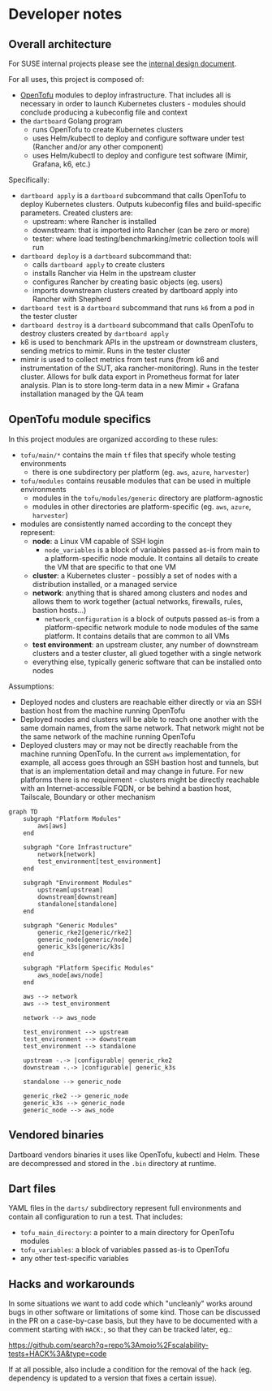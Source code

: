 # Developer notes

## Overall architecture

For SUSE internal projects please see the [internal design document](https://docs.google.com/document/d/1-jgzGSmeH47mobXycuOgeg1W_wTB4AgY).

For all uses, this project is composed of:
 - [OpenTofu](http://opentofu.org) modules to deploy infrastructure. That includes all is necessary in order to launch Kubernetes clusters - modules should conclude producing a kubeconfig file and context
 - the `dartboard` Golang program
   - runs OpenTofu to create Kubernetes clusters
   - uses Helm/kubectl to deploy and configure software under test (Rancher and/or any other component)
   - uses Helm/kubectl to deploy and configure test software (Mimir, Grafana, k6, etc.)

Specifically:
 - `dartboard apply` is a `dartboard` subcommand that calls OpenTofu to deploy Kubernetes clusters. Outputs kubeconfig files and build-specific parameters. Created clusters are:
   - upstream: where Rancher is installed
   - downstream: that is imported into Rancher (can be zero or more)
   - tester: where load testing/benchmarking/metric collection tools will run
 - `dartboard deploy` is a `dartboard` subcommand that:
   - calls `dartboard apply` to create clusters
   - installs Rancher via Helm in the upstream cluster
   - configures Rancher by creating basic objects (eg. users)
   - imports downstream clusters created by dartboard apply into Rancher with Shepherd
 - `dartboard test` is a `dartboard` subcommand that runs `k6` from a pod in the tester cluster
 - `dartboard destroy` is a `dartboard` subcommand that calls OpenTofu to destroy clusters created by `dartboard apply`
 - k6 is used to benchmark APIs in the upstream or downstream clusters, sending metrics to mimir. Runs in the tester cluster
 - mimir is used to collect metrics from test runs (from k6 and instrumentation of the SUT, aka rancher-monitoring). Runs in the tester cluster. Allows for bulk data export in Prometheus format for later analysis. Plan is to store long-term data in a new Mimir + Grafana installation managed by the QA team

## OpenTofu module specifics

In this project modules are organized according to these rules:
 - `tofu/main/*` contains the main `tf` files that specify whole testing environments
   - there is one subdirectory per platform (eg. `aws`, `azure`, `harvester`)
 - `tofu/modules` contains reusable modules that can be used in multiple environments
   - modules in the `tofu/modules/generic` directory are platform-agnostic
   - modules in other directories are platform-specific (eg. `aws`, `azure`, `harvester`)
 - modules are consistently named according to the concept they represent:
   - **node**: a Linux VM capable of SSH login
     - `node_variables` is a block of variables passed as-is from main to a platform-specific node module. It contains all details to create the VM that are specific to that one VM
   - **cluster**: a Kubernetes cluster - possibly a set of nodes with a distribution installed, or a managed service
   - **network**: anything that is shared among clusters and nodes and allows them to work together (actual networks, firewalls, rules, bastion hosts...)
      - `network_configuration` is a block of outputs passed as-is from a platform-specific network module to node modules of the same platform. It contains details that are common to all VMs
   - **test environment**: an upstream cluster, any number of downstream clusters and a tester cluster, all glued together with a single network
   - everything else, typically generic software that can be installed onto nodes

Assumptions:
 - Deployed nodes and clusters are reachable either directly or via an SSH bastion host from the machine running OpenTofu
 - Deployed nodes and clusters will be able to reach one another with the same domain names, from the same network. That network might not be the same network of the machine running OpenTofu
 - Deployed clusters may or may not be directly reachable from the machine running OpenTofu. In the current `aws` implementation, for example, all access goes through an SSH bastion host and tunnels, but that is an implementation detail and may change in future. For new platforms there is no requirement - clusters might be directly reachable with an Internet-accessible FQDN, or be behind a bastion host, Tailscale, Boundary or other mechanism

```mermaid
graph TD
    subgraph "Platform Modules"
        aws[aws]
    end

    subgraph "Core Infrastructure"
        network[network]
        test_environment[test_environment]
    end

    subgraph "Environment Modules"
        upstream[upstream]
        downstream[downstream]
        standalone[standalone]
    end

    subgraph "Generic Modules"
        generic_rke2[generic/rke2]
        generic_node[generic/node]
        generic_k3s[generic/k3s]
    end

    subgraph "Platform Specific Modules"
        aws_node[aws/node]
    end

    aws --> network
    aws --> test_environment

    network --> aws_node

    test_environment --> upstream
    test_environment --> downstream
    test_environment --> standalone

    upstream -.-> |configurable| generic_rke2
    downstream -.-> |configurable| generic_k3s

    standalone --> generic_node

    generic_rke2 --> generic_node
    generic_k3s --> generic_node
    generic_node --> aws_node

```

## Vendored binaries

Dartboard vendors binaries it uses like OpenTofu, kubectl and Helm. These are decompressed and stored in the `.bin` directory at runtime.

## Dart files

YAML files in the `darts/` subdirectory represent full environments and contain all configuration to run a test. That includes:
 - `tofu_main_directory`: a pointer to a main directory for OpenTofu modules
 - `tofu_variables`: a block of variables passed as-is to OpenTofu
 - any other test-specific variables

## Hacks and workarounds

In some situations we want to add code which "uncleanly" works around bugs in other software or limitations of some kind. Those can be discussed in the PR on a case-by-case basis, but they have to be documented with a comment starting with `HACK:`, so that they can be tracked later, eg.:

https://github.com/search?q=repo%3Amoio%2Fscalability-tests+HACK%3A&type=code

If at all possible, also include a condition for the removal of the hack (eg. dependency is updated to a version that fixes a certain issue).
